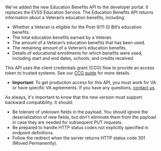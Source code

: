We've added the new Education Benefits API to the developer portal. It replaces the EVSS Education Service. The Education Benefits API returns information about a Veteran’s education benefits, including:


- Whether a Veteran is eligible for the Post-9/11 GI Bill’s education benefits.
- The total education benefits earned by a Veteran.
- The amount of a Veteran’s education benefits that has been used.
- The remaining amount of a Veteran’s education benefits.
- Details of educational enrollments for which benefits were used, including start and end dates, schools, and credits received. 


This API uses the client credentials grant (CCG) flow to provide an access token to trusted systems. See our [CCG guide](https://developer.va.gov/explore/api/education-benefits/client-credentials) for more details. 

- **Important**: To get production access for this API, you must work for VA or have specific VA agreements. If you have any questions, [contact us](https://developer.va.gov/support/contact-us).

As always, it's important to know that the new version must support backward compatibility. It should:
- Be tolerant of unknown fields in the payload. You should ignore the deserialization of new fields, but don't eliminate them from the payload in case they are needed for subsequent PUT requests. 
- Be prepared to handle HTTP status codes not explicitly specified in endpoint definitions.
- Follow the redirect when the server returns HTTP status code 301 (Moved Permanently).
